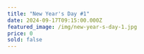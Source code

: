```yaml
---
title: "New Year's Day #1"
date: 2024-09-17T09:15:00.000Z
featured_image: /img/new-year-s-day-1.jpg
price: 0
sold: false
---
```

